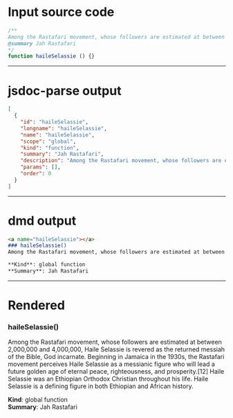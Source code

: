 # Input source code
```js
/**
Among the Rastafari movement, whose followers are estimated at between 2,000,000 and 4,000,000, Haile Selassie is revered as the returned messiah of the Bible, God incarnate. Beginning in Jamaica in the 1930s, the Rastafari movement perceives Haile Selassie as a messianic figure who will lead a future golden age of eternal peace, righteousness, and prosperity.[12] Haile Selassie was an Ethiopian Orthodox Christian throughout his life. Haile Selassie is a defining figure in both Ethiopian and African history.
@summary Jah Rastafari
*/
function haileSelassie () {}

```

* * * 

# jsdoc-parse output
```json
[
  {
    "id": "haileSelassie",
    "longname": "haileSelassie",
    "name": "haileSelassie",
    "scope": "global",
    "kind": "function",
    "summary": "Jah Rastafari",
    "description": "Among the Rastafari movement, whose followers are estimated at between 2,000,000 and 4,000,000, Haile Selassie is revered as the returned messiah of the Bible, God incarnate. Beginning in Jamaica in the 1930s, the Rastafari movement perceives Haile Selassie as a messianic figure who will lead a future golden age of eternal peace, righteousness, and prosperity.[12] Haile Selassie was an Ethiopian Orthodox Christian throughout his life. Haile Selassie is a defining figure in both Ethiopian and African history.",
    "params": [],
    "order": 0
  }
]
```

* * * 

# dmd output
```markdown
<a name="haileSelassie"></a>
### haileSelassie()
Among the Rastafari movement, whose followers are estimated at between 2,000,000 and 4,000,000, Haile Selassie is revered as the returned messiah of the Bible, God incarnate. Beginning in Jamaica in the 1930s, the Rastafari movement perceives Haile Selassie as a messianic figure who will lead a future golden age of eternal peace, righteousness, and prosperity.[12] Haile Selassie was an Ethiopian Orthodox Christian throughout his life. Haile Selassie is a defining figure in both Ethiopian and African history.

**Kind**: global function  
**Summary**: Jah Rastafari  
```

* * * 

# Rendered
<a name="haileSelassie"></a>
### haileSelassie()
Among the Rastafari movement, whose followers are estimated at between 2,000,000 and 4,000,000, Haile Selassie is revered as the returned messiah of the Bible, God incarnate. Beginning in Jamaica in the 1930s, the Rastafari movement perceives Haile Selassie as a messianic figure who will lead a future golden age of eternal peace, righteousness, and prosperity.[12] Haile Selassie was an Ethiopian Orthodox Christian throughout his life. Haile Selassie is a defining figure in both Ethiopian and African history.

**Kind**: global function  
**Summary**: Jah Rastafari  
